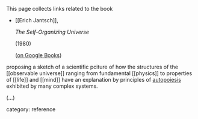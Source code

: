 
This page collects links related to the book

* [[Erich Jantsch]],

  _The Self-Organizing Universe_ 

  (1980)

  ([on Google Books](http://books.google.de/books/about/The_Self_organizing_Universe.html?id=1fyYNAEACAAJ&redir_esc=y))

proposing a sketch of a scientific pciture of how the structures of the [[observable universe]] ranging from fundamental [[physics]] to properties of [[life]] and [[mind]] have an explanation by principles of [autopoiesis](http://en.wikipedia.org/wiki/Autopoiesis) exhibited by many complex systems.

(...)

category: reference
